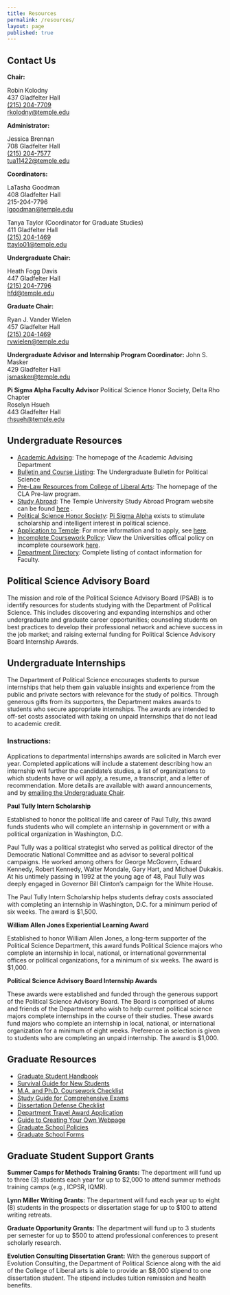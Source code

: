 ```yaml
---
title: Resources
permalink: /resources/
layout: page
published: true
---
```


## Contact Us

**Chair:**

Robin Kolodny<br>
437 Gladfelter Hall<br>
[(215) 204-7709](tel:215204-7709)<br>
[rkolodny@temple.edu](mailto:rkolodny@temple.edu)

**Administrator:**

Jessica Brennan<br>
708 Gladfelter Hall<br>
[(215) 204-7577](tel:2152047577 )<br>
[tua11422@temple.edu](mailto:tua11422@temple.edu)

**Coordinators:**

LaTasha Goodman<br>
408 Gladfelter Hall<br>
215-204-7796<br>
[lgoodman@temple.edu](mailto:lgoodman@temple.edu)

Tanya Taylor (Coordinator for Graduate Studies)<br>
411 Gladfelter Hall<br>
[(215) 204-1469](tel:2152041469)<br>
[ttaylo01@temple.edu](mailto:ttaylo01@temple.edu)

**Undergraduate Chair:**

Heath Fogg Davis<br>
447 Gladfelter Hall<br>
[(215) 204-7796](tel:2152047796)<br>
[hfd@temple.edu](mailto:hfd@temple.edu)

**Graduate Chair:**

Ryan J. Vander Wielen<br>
457 Gladfelter Hall<br>
[(215) 204-1469](tel:2152041469)<br>
[rvwielen@temple.edu](mailto:rvwielen@temple.edu)

**Undergraduate Advisor and Internship Program Coordinator:**
John S. Masker<br>
429 Gladfelter Hall<br>
[jsmasker@temple.edu](mailto:jsmasker@temple.edu)

**Pi Sigma Alpha Faculty Advisor**
Political Science Honor Society, Delta Rho Chapter<br>
Roselyn Hsueh<br>
443 Gladfelter Hall<br>
[rhsueh@temple.edu](mailto@rhsueh@temple.edu)

## Undergraduate Resources 

- [Academic Advising](http://www.temple.edu/cla/advising/): The homepage of the Academic Advising Department
- [Bulletin and Course Listing](http://bulletin.temple.edu/undergraduate/liberal-arts/political-science/#text): The Undergraduate Bulletin for Political Science
- [Pre-Law Resources from College of Liberal Arts](http://www.temple.edu/claprelaw/): The homepage of the CLA Pre-law program.
- [Study Abroad](http://www.temple.edu/studyabroad/): The Temple University Study Abroad Program website can be found [here](http://www.temple.edu/studyabroad/) .
- [Political Science Honor Society](http://www.pisigmaalpha.org/): [Pi Sigma Alpha](http://www.pisigmaalpha.org/) exists to stimulate scholarship and intelligent interest in political science.
- [Application to Temple](http://admissions.temple.edu/apply): For more information and to apply, see [here](http://admissions.temple.edu/apply).
- [Incomplete Coursework Policy](http://policies.temple.edu/getdoc.asp?policy_no=02.10.13): View the Universities offical policy on incomplete coursework [here](http://policies.temple.edu/getdoc.asp?policy_no=02.10.13).
- [Department Directory](http://www.cla.temple.edu/politicalscience/faculty/): Complete listing of contact information for Faculty.

## Political Science Advisory Board

The mission and role of the Political Science Advisory Board (PSAB) is to identify resources for students studying with the Department of Political Science. This includes discovering and expanding internships and other undergraduate and graduate career opportunities; counseling students on best practices to develop their professional network and achieve success in the job market; and raising external funding for Political Science Advisory Board Internship Awards.

## Undergraduate Internships

The Department of Political Science encourages students to pursue internships that help them gain valuable insights and experience from the public and private sectors with relevance for the study of politics. Through generous gifts from its supporters, the Department makes awards to students who secure appropriate internships. The awards are intended to off-set costs associated with taking on unpaid internships that do not lead to academic credit.

### Instructions:

Applications to departmental internships awards are solicited in March ever year. Completed applications will include a statement describing how an internship will further the candidate’s studies, a list of organizations to which students have or will apply, a resume, a transcript, and a letter of recommendation. More details are available with award announcements, and by [emailing the Undergraduate Chair](mailto:hfd@temple.edu).

**Paul Tully Intern Scholarship**

Established to honor the political life and career of Paul Tully, this award funds students who will complete an internship in government or with a political organization in Washington, D.C.


Paul Tully was a political strategist who served as political director of the Democratic National Committee and as advisor to several political campaigns. He worked among others for George McGovern, Edward Kennedy, Robert Kennedy, Walter Mondale, Gary Hart, and Michael Dukakis. At his untimely passing in 1992 at the young age of 48, Paul Tully was deeply engaged in Governor Bill Clinton’s campaign for the White House.


The Paul Tully Intern Scholarship helps students defray costs associated with completing an internship in Washington, D.C. for a minimum period of six weeks. The award is $1,500.

**William Allen Jones Experiential Learning Award**

Established to honor William Allen Jones, a long-term supporter of the Political Science Department, this award funds Political Science majors who complete an internship in local, national, or international governmental offices or political organizations, for a minimum of six weeks. The award is $1,000.

**Political Science Advisory Board Internship Awards**

These awards were established and funded through the generous support of the Political Science Advisory Board. The Board is comprised of alums and friends of the Department who wish to help current political science majors complete internships in the course of their studies. These awards fund majors who complete an internship in local, national, or international organization for a minimum of eight weeks. Preference in selection is given to students who are completing an unpaid internship. The award is $1,000.

## Graduate Resources

- [Graduate Student Handbook](http://www.cla.temple.edu/politicalscience/files/2014/02/GradHandbookSept2013_Revised.pdf)
- [Survival Guide for New Students](http://www.cla.temple.edu/politicalscience/files/2013/04/SurvivalGuide2012.pdf)
- [M.A. and Ph.D. Coursework Checklist](http://www.cla.temple.edu/politicalscience/files/2014/09/ProgramChecklist2014.pdf)
- [Study Guide for Comprehensive Exams](http://www.cla.temple.edu/politicalscience/files/2013/04/StudyGuideforComprehensiveExams.pdf)
- [Dissertation Defense Checklist](http://www.cla.temple.edu/politicalscience/files/2013/04/DissertationDefenseChecklist.pdf)
- [Department Travel Award Application](http://www.cla.temple.edu/politicalscience/files/2013/04/PoliticalScienceConferenceParticipationAwards.docx)
- [Guide to Creating Your Own Webpage](http://sites.temple.edu/websiteinstructionsforpoliscigradstudents/)
- [Graduate School Policies](http://www.temple.edu/grad/policies/gradpolicies.htm)
- [Graduate School Forms](http://www.temple.edu/grad/forms/)

## Graduate Student Support Grants

**Summer Camps for Methods Training Grants:** The department will fund up to three (3) students each year for up to $2,000 to attend summer methods training camps (e.g., ICPSR, IQMR).

**Lynn Miller Writing Grants:** The department will fund each year up to eight (8) students in the prospects or dissertation stage for up to $100 to attend writing retreats.

**Graduate Opportunity Grants:** The department will fund up to 3 students per semester for up to $500 to attend professional conferences to present scholarly research.

**Evolution Consulting Dissertation Grant:** With the generous support of Evolution Consulting, the Department of Political Science along with the aid of the College of Liberal arts is able to provide an $8,000 stipend to one dissertation student. The stipend includes tuition remission and health benefits.
